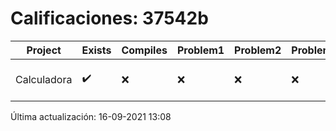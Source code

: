 # Calificaciones: 37542b
|Project|Exists|Compiles|Problem1|Problem2|Problem3|Extra|CommitHash|CommitDate|CheckDate|Comments|DueDate|Grade|
|-|-|-|-|-|-|-|-|-|-|-|-|-|
|Calculadora|✔️|❌|❌|❌|❌|❌|6bc496b2664fd1c137cafc081378755e1373c0fe|15-09-2021 15:09:32|16-09-2021 13:08:08|Tu código no compila|17-09-2021 21:00:00|5.0|

Última actualización: 16-09-2021 13:08